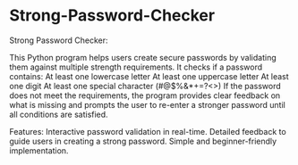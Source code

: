 # Strong-Password-Checker
Strong Password Checker:

This Python program helps users create secure passwords by validating them against multiple strength requirements. It checks if a password contains:
At least one lowercase letter
At least one uppercase letter
At least one digit
At least one special character (#@$%&*+=?<>)
If the password does not meet the requirements, the program provides clear feedback on what is missing and prompts the user to re-enter a stronger password until all conditions are satisfied.

Features:
Interactive password validation in real-time.
Detailed feedback to guide users in creating a strong password.
Simple and beginner-friendly implementation.
